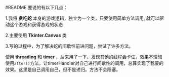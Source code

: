 ﻿#README
要说的有以下几点：

1.我将 __贪吃蛇__ 本身的游戏逻辑，独立为一个类，只要使用简单方法调用,
就可以驱动这个游戏和获得游戏的状态
  
2.主要使用 __Tkinter.Canvas__ 类

3.写的过程中，为了解决蛇的间歇性前进问题，尝试了许多方法。

使用 __threading__ 和 __timer__ ，后来用了一下，发现其他的线程会卡住，效果不理想
使用`after()`方法，让timerHandler对自己进行间歇性的调用，总算实现了我要的效果。这里是自己调用自己，但不是递归。方法不会阻塞。
